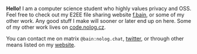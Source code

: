 **Hello!** I am a computer science student who highly values privacy and OSS.
Feel free to check out my E2EE file sharing website [f.bain](https://f.bain.cz/),
or some of my other work. Any good stuff I make will sooner or later
end up on here. Some of my other work lives on [code.nolog.cz](https://code.nolog.cz).

You can contact me on matrix `@bain:nolog.chat`, [twitter](https://twitter.com/bain3_), 
or through other means listed on my [website](https://bain.cz/).
